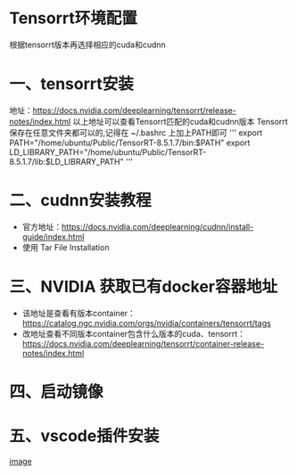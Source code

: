 # Tensorrt环境配置
根据tensorrt版本再选择相应的cuda和cudnn

# 一、tensorrt安装	
地址：https://docs.nvidia.com/deeplearning/tensorrt/release-notes/index.html
以上地址可以查看Tensorrt匹配的cuda和cudnn版本
Tensorrt 保存在任意文件夹都可以的,记得在 ~/.bashrc 上加上PATH即可
'''
export PATH="/home/ubuntu/Public/TensorRT-8.5.1.7/bin:$PATH"
export LD_LIBRARY_PATH="/home/ubuntu/Public/TensorRT-8.5.1.7/lib:$LD_LIBRARY_PATH"
'''

# 二、cudnn安装教程
- 官方地址：https://docs.nvidia.com/deeplearning/cudnn/install-guide/index.html
- 使用 Tar File Installation

# 三、NVIDIA 获取已有docker容器地址 
- 该地址是查看有版本container：https://catalog.ngc.nvidia.com/orgs/nvidia/containers/tensorrt/tags
- 改地址查看不同版本container包含什么版本的cuda、tensorrt： https://docs.nvidia.com/deeplearning/tensorrt/container-release-notes/index.html

# 四、启动镜像


# 五、vscode插件安装
[image](../picture/tensorrt/vs插件.png)
